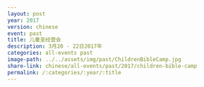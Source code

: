 ```yaml
---
layout: post
year: 2017
version: chinese
event: past
title: 儿童圣经营会
description: 3月20 - 22日2017年
categories: all-events past
image-path: ../../assets/img/past/ChildrenBibleCamp.jpg
share-link: chinese/all-events/past/2017/children-bible-camp
permalink: /:categories/:year/:title
---
```

